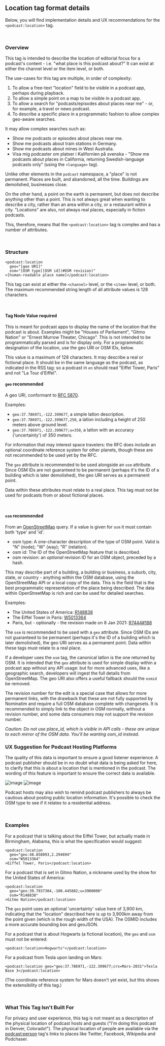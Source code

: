 ## Location tag format details

Below, you will find implementation details and UX recommendations for the `<podcast:location>` tag.

<br>

### Overview

This tag is intended to describe the location of editorial focus for a podcast's content - i.e. "what place is this podcast about?"  It can exist at either the channel level or the item level, or both.

The use-cases for this tag are multiple, in order of complexity:

1. To allow a free-text "location" field to be visible in a podcast app, perhaps during playback.
2. To allow a simple point on a map to be visible in a podcast app.
3. To allow a search for "podcasts/episodes about places near me" - or, for example, a travel or news podcast.
4. To describe a specific place in a programmatic fashion to allow complex geo-aware searches.


It may allow complex searches such as:

- Show me podcasts or episodes about places near me.
- Show me podcasts about train stations in Germany.
- Show me podcasts about mines in West Australia.
- Visa mig podcaster om platser i Kalifornien på svenska - "Show me podcasts about places in California, returning Swedish-language podcasts only" (using the `<language>` tag).


Unlike other elements in the `podcast` namespace, a "place" is not permanent. Places are built, and abandoned, all the time. Buildings are demolished, businesses close.

On the other hand, a point on the earth is permanent, but does not describe anything other than a point. This is not always great when wanting to describe a city, rather than an area within a city,
or a restaurant within a city. "Locations" are also, not always real places, especially in fiction podcasts.

This, therefore, means that the `<podcast:location>` tag is complex and has a number of attributes.

<br>

### Structure

```
<podcast:location
  geo="[geo URI]"
  osm="[OSM type][OSM id](#OSM revision)"
>[human-readable place name]</podcast:location>
```

This tag can exist at either the `<channel>` level, or the `<item>` level, or both. The maximum recommended string length of all attribute values is 128 characters.

<br>

#### Tag Node Value **required**

This is meant for podcast apps to display the name of the location that the podcast is about. Examples might be "Houses of Parliament", "Gitmo Nation" or "Ernest Murrow Theater, Chicago". This is not intended to be programmatically parsed and is for display only. For a programmatic designation of the location, use the geo URI or OSM IDs, below.

This value is a maximum of 128 characters. It may describe a real or fictional place. It should be in the same language as the podcast, as indicated in the <language> RSS tag: so a podcast in `en` should read "Eiffel Tower, Paris" and not "La Tour d'Eiffel".

#### `geo` **recommended**

 A geo URI, conformant to [RFC 5870](https://tools.ietf.org/html/rfc5870).

 Examples:

 - `geo:37.786971,-122.399677`, a simple latlon description.
 - `geo:37.786971,-122.399677,250`, a latlon including a height of 250 meters above ground level.
 - `geo:37.786971,-122.399677;u=350`, a latlon with an accuracy ('uncertainty') of 350 meters.

For information that may interest space travelers: the RFC does include an optional coordinate reference system for other planets, though these are not recommended to be used yet by the RFC.

The `geo` attribute is recommended to be used alongside an `osm` attribute. Since OSM IDs are not guaranteed to be permanent (perhaps it's the ID of a building which is later demolished), the geo URI serves as a permanent point.

Data within these attributes must relate to a real place. This tag must not be used for podcasts from or about fictional places. 

<br>

#### `osm` **recommended**

From an [OpenStreetMap](https://en.wikipedia.org/wiki/OpenStreetMap) query. If a value is given for `osm` it must contain both 'type' and 'id'.

 - osm type: A one-character description of the type of OSM point. Valid is "N" (node); "W" (way); "R" (relation).
 - osm id: The ID of the OpenStreetMap feature that is described.
 - osm revision: an _optional_ revision ID for an OSM object, preceded by a hash.

This may describe part of a building, a building or business, a suburb, city, state, or country - anything within the OSM database, using the OpenStreetMap API or a local copy of the data. This is the field that is the best programmatic representation of the place being described. The data within OpenStreetMap is rich and can be used for detailed searches.

Examples:

 - The United States of America: [R148838](https://nominatim.openstreetmap.org/ui/details.html?osmtype=R&osmid=148838)
 - The Eiffel Tower in Paris: [W5013364](https://nominatim.openstreetmap.org/ui/details.html?osmtype=W&osmid=5013364)
 - Paris, but - optionally - the revision made on 8 Jan 2021: [R7444#188](https://www.openstreetmap.org/relation/7444/history)

The `osm` is recommended to be used with a `geo` attribute. Since OSM IDs are not guaranteed to be permanent (perhaps it's the ID of a building which is later demolished), the geo URI serves as a permanent point. Data within these tags must relate to a real place.

If a developer uses the `osm` tag, the canonical latlon is the one returned by OSM. It is intended that the `geo` attribute is used for simple display within a podcast app without any API usage: but for more advanced uses, like a geographic search, developers will ingest the full details from OpenStreetMap. The geo URI also offers a useful fallback should the `osmid` be removed.

The revision number for the edit is a special case that allows for more permanent links, with the drawback that these are not fully supported by Nominatim and require a full OSM database complete with changesets. It is recommended to simply link to the object in OSM normally, without a revision number, and some data consumers may not support the revision number.

 _Caution: Do not use place_id, which is visible in API calls - these are unique to each mirror of the OSM data. You'll be wanting osm_id instead._

### UX Suggestion for Podcast Hosting Platforms

The quality of this data is important to ensure a good listener experience. A podcast publisher should be in no doubt what data is being asked for here, to clarify that this is about a location that is mentioned
in the podcast. The wording of this feature is important to ensure the correct data is available.

![image](https://user-images.githubusercontent.com/231941/103058983-7a857900-45ef-11eb-9b59-7a9aea22288b.png)
![image](https://user-images.githubusercontent.com/231941/103058939-51fd7f00-45ef-11eb-9b0c-0665d7e0aefb.png)

Podcast hosts may also wish to remind podcast publishers to always be cautious about posting public location information. It's possible to check the OSM type to see if it relates to a residential address.

<br>

### Examples

For a podcast that is talking about the Eiffel Tower, but actually made in Birmingham, Alabama, this is what the specification would suggest:

```
<podcast:location
  geo="geo:48.858093,2.294694"
  osm="W5013364"
>Eiffel Tower, Paris</podcast:location>
```

For a podcast that is set in Gitmo Nation, a nickname used by the show for the United States of America:

```
<podcast:location
  geo="geo:39.7837304,-100.445882;u=3900000"
  osm="R148838"
>Gitmo Nation</podcast:location>
```

The `geo` point uses an optional 'uncertainty' value here of 3,900 km, indicating that the "location" described here is up to 3,900km away from the point given (which is the rough width of the USA). The OSMID
includes a more accurate bounding box and geoJSON.

For a podcast that is about Hogwarts (a fictional location), the `geo` and `osm` must not be entered:

```
<podcast:location>Hogwarts"</podcast:location>
```

For a podcast from Tesla upon landing on Mars:

```
<podcast:location geo="geo:37.786971,-122.399677;crs=Mars-2031">Tesla Base 3</podcast:location>
```

(The coordinate reference system for Mars doesn't yet exist, but this shows the extensibility of this tag.)

<br>

### What This Tag Isn't Built For

For privacy and user experience, this tag is not meant as a description of the physical location of podcast hosts and guests ("I'm doing this podcast in Denver, Colorado!"). The physical location of people are available via the [podcast:person](https://github.com/Podcastindex-org/podcast-namespace#phase-2-open) tag's links to places like Twitter, Facebook, Wikipedia and Podchaser.
